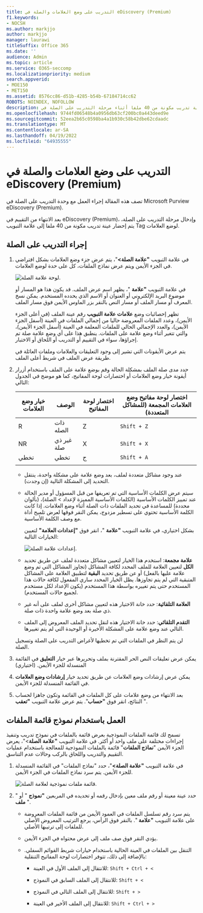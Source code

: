 ```yaml
---
title: التدريب على وضع العلامات والصلة في eDiscovery (Premium)
f1.keywords:
- NOCSH
ms.author: markjjo
author: markjjo
manager: laurawi
titleSuffix: Office 365
ms.date: ''
audience: Admin
ms.topic: article
ms.service: O365-seccomp
ms.localizationpriority: medium
search.appverid:
- MOE150
- MET150
ms.assetid: 8576cc86-d51b-4285-b54b-67184714cc62
ROBOTS: NOINDEX, NOFOLLOW
description: تعرف على الخطوات لوضع علامة ثم العمل باستخدام عينة تدريب مكونة من 40 ملفا أثناء مرحلة التدريب على الصلة في eDiscovery (Premium).
ms.openlocfilehash: 9744fd06548b4a0956db63cf200bc0a443deed9e
ms.sourcegitcommit: 52eea2b65c0598ba4a1b930c58b42dbe62cdaadc
ms.translationtype: MT
ms.contentlocale: ar-SA
ms.lasthandoff: 04/19/2022
ms.locfileid: "64935555"
---
```

# <a name="tagging-and-relevance-training-in-ediscovery-premium"></a>التدريب على وضع العلامات والصلة في eDiscovery (Premium)
  
تصف هذه المقالة إجراء العمل مع وحدة التدريب على الصلة في Microsoft Purview eDiscovery (Premium).
  
بعد الانتهاء من التقييم في eDiscovery (Premium)، وإدخال مرحلة التدريب على الصلة، يتم إحضار عينة تدريب مكونة من 40 ملفا إلى علامة التبويب Tag لوضع العلامات.
  
## <a name="performing-relevance-training"></a>إجراء التدريب على الصلة

1. في علامة التبويب **"علامة الصلة\>**"، يتم عرض جزء وضع العلامات بشكل افتراضي في الجزء الأيمن ويتم عرض نماذج الملفات، كل على حدة لوضع العلامات.

    ![لوحة علامة الصلة.](../media/0cf19ab4-b427-4a7f-8749-0f4ed9afaf58.png)
  
    في علامة التبويب **"علامة** "، يظهر اسم عرض الملف. قد يكون هذا هو المسار أو موضوع البريد الإلكتروني أو العنوان أو الاسم الذي يحدده المستخدم. يمكن نسخ المعرف أو مسار الملف أو مسار النص بالنقر بزر الماوس الأيمن فوق مسار الملف.

    تظهر إحصائيات وضع **علامات علامة التبويب** رقم عينة الملف (في أعلى الجزء الأيمن)، وعدد الملفات المعروضة حاليا من إجمالي الملفات في العينة (أسفل الجزء الأيمن)، والعدد الإجمالي الحالي للملفات المعلمة في العينة (أسفل الجزء الأيمن)، والتي تتغير أثناء وضع علامة على الملفات. ينطبق هذا على أي وضع علامة صلة تم إجراؤها، سواء في التقييم أو التدريب أو اللحاق أو الاختبار.

    يتم عرض الأيقونات التي تشير إلى وجود التعليقات والعلامات وملفات العائلة في طريقة عرض الملف في شريط أعلى الملف.

2. حدد مدى صلة الملف بمشكلة الحالة وقم بوضع علامة على الملف باستخدام أزرار أيقونة خيار وضع العلامات أو اختصارات لوحة المفاتيح، كما هو موضح في الجدول التالي:

   |**خيار وضع العلامات**|**الوصف**|**اختصار لوحة المفاتيح**|**اختصار لوحة مفاتيح وضع العلامات المجمعة (للمشاكل المتعددة)**|
   |-----|-----|-----|-----|
   |R  <br/> |ذات الصله  <br/> |Z  <br/> |`Shift + Z`  <br/> |
   |NR  <br/> |غير ذي صلة  <br/> |X  <br/> |`Shift + X`  <br/> |
   |تخطي  <br/> |تخطي  <br/> |ج  <br/> |`Shift + A`  <br/> |
   |||||

   - عند وجود مشاكل متعددة لملف، بعد وضع علامة على مشكلة واحدة، ينتقل التحديد إلى المشكلة التالية (إن وجدت).  

   - سيتم عرض الكلمات الأساسية التي تم تعريفها من قبل المسؤول أو مدير الحالة عند تمييز الكلمات الأساسية (الكلمات الأساسية المميزة لإعداد \> الصلة)، (بألوان محددة) للمساعدة في تحديد الملفات ذات الصلة أثناء وضع العلامات. إذا كانت الكلمة الأساسية تحتوي على تسطير مزدوج، يمكن النقر فوقها لعرض تلميح أداة مع وصف الكلمة الأساسية.

     بشكل اختياري، في علامة التبويب **"علامة** "، انقر فوق **"إعدادات العلامة"** لتعيين الخيارات التالية:

      ![إعدادات علامة الصلة.](../media/533e89fa-7eb4-409e-ab07-f5aab9296dd8.png)
  
   - **علامة مجمعة**: استخدم هذا الخيار لتعيين مشاكل متعددة لملف عن طريق تحديد **الكل** لتعيين العلامة للملف المحدد لكافة المشاكل (تجاوز المشاكل التي تم وضع علامة عليها بالفعل) أو عن طريق تحديد **البقية** لتطبيق العلامة على المشاكل المتبقية التي لم يتم تجاوزها. يظل الخيار المحدد ساري المفعول لكافة حالات هذا المستخدم حتى يتم تغييره بواسطة هذا المستخدم (يكون الإعداد لكل مستخدم لجميع حالات المستخدم).

   - **العلامة التلقائية**: حدد خانة الاختيار هذه لتعيين مشاكل أخرى لملف على أنه غير ذي صلة بعد وضع علامة واحدة ذات صلة.

   - **التقدم التلقائي**: حدد خانة الاختيار هذه لنقل تحديد الملف المعروض إلى الملف التالي عند وضع علامة على المشكلة الأخيرة أو الوحيدة التي لم يتم تغييرها.

    لن يتم النظر في الملفات التي تم تخطيها لأغراض التدريب على الصلة وتسجيل الصلة.

3. يمكن عرض تعليقات النص الحر المقترنة بملف وتحريرها عبر خيار **التعليق** في القائمة المنسدلة للجزء الأيمن. (اختياري)

4. يمكن عرض إرشادات وضع العلامات عن طريق تحديد خيار **إرشادات وضع العلامات** في القائمة المنسدلة للجزء الأيمن.

5. بعد الانتهاء من وضع علامات على كل الملفات في القائمة وتكون جاهزا لحساب النتائج، انقر فوق **"حساب**". يتم عرض علامة التبويب **"تعقب** ".  

## <a name="working-with-the-sample-files-list"></a>العمل باستخدام نموذج قائمة الملفات

تسمح لك قائمة الملفات النموذجية بعرض قائمة بالملفات في نموذج تدريب وتنفيذ إجراءات مختلفة على ملف واحد أو أكثر. في علامة التبويب **"علامة** **الصلة**\>"، يعرض الجزء الأيمن "**نماذج الملفات**" قائمة بالملفات النموذجية للمعالجة باستخدام عمليات التقييم والتدريب واللحاق بالركب وحالات عدم التناسق.
  
1. في علامة التبويب **"علامة الصلة\>**"، حدد "نماذج الملفات" في القائمة المنسدلة للجزء الأيمن. يتم سرد نماذج الملفات في الجزء الأيمن.

    ![قائمة ملفات نموذجية لعلامة الصلة.](../media/fd058bdd-645a-4af1-a1eb-bff08581cb18.png)
  
2. حدد عينة معينة أو رقم ملف معين بإدخال رقمه أو تحديده في المربعين **"نموذج** " أو " **ملف** ".

   - يتم سرد رقم تسلسل الملفات في العمود الأيمن من قائمة الملفات المعروضة على علامة التبويب **"علامة** ". بالنقر فوق الرأس، يرجع الترتيب المعروض الأصلي للملفات إلى ترتيبها الأصلي.

   - يؤدي النقر فوق صف ملف إلى عرض محتواه في الجزء الأيمن.

   - التنقل بين الملفات في العينة الحالية باستخدام خيارات شريط القوائم السفلي. بالإضافة إلى ذلك، تتوفر اختصارات لوحة المفاتيح التنقلية:
  
     - للانتقال إلى الملف الأول في العينة: `Shift + Ctrl + <`

     - للانتقال إلى الملف السابق في النموذج: `Shift + <`

     - للانتقال إلى الملف التالي في النموذج: `Shift + >`

     - للانتقال إلى الملف الأخير في العينة: `Shift + Ctrl + >`
